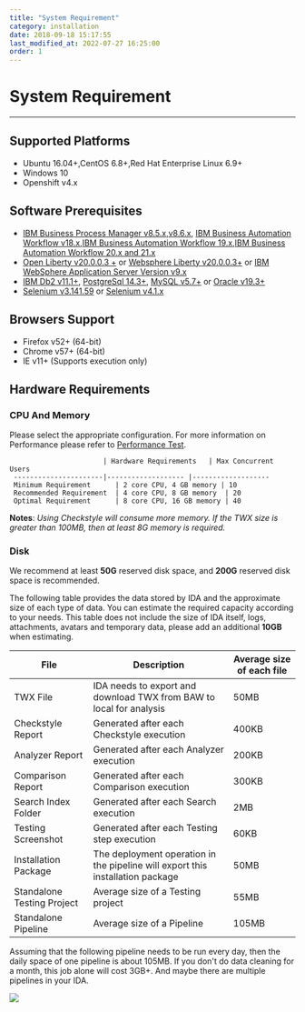 ```yaml
---
title: "System Requirement"
category: installation
date: 2018-09-18 15:17:55
last_modified_at: 2022-07-27 16:25:00
order: 1
---
```


# System Requirement
***

## Supported Platforms

* Ubuntu 16.04+,CentOS 6.8+,Red Hat Enterprise Linux 6.9+
* Windows 10
* Openshift v4.x


## Software Prerequisites

* [IBM Business Process Manager v8.5.x,v8.6.x](https://www.ibm.com/support/knowledgecenter/en/SSFPJS), [IBM Business Automation Workflow v18.x](https://www.ibm.com/support/knowledgecenter/en/SS8JB4_18.0.0/com.ibm.wbpm.workflow.main.doc/kc-homepage-workflow.html),[IBM Business Automation Workflow 19.x](https://www.ibm.com/support/knowledgecenter/SS8JB4/com.ibm.wbpm.workflow.main.doc/kc-homepage-workflow.html),[IBM Business Automation Workflow 20.x and 21.x](https://www.ibm.com/support/knowledgecenter/SS8JB4_20.x/com.ibm.wbpm.workflow.main.doc/kc-homepage-workflow.html)
* [Open Liberty v20.0.0.3 +](https://public.dhe.ibm.com/ibmdl/export/pub/software/openliberty/runtime/release/2020-03-05_1433/openliberty-20.0.0.3.zip) or [Websphere Liberty v20.0.0.3+](https://www.ibm.com/support/pages/node/6250961) or [IBM WebSphere Application Server Version  v9.x](https://www.ibm.com/support/knowledgecenter/en/SSAW57_9.0.0/com.ibm.websphere.nd.multiplatform.doc/ae/welcome_ndmp.html)
* [IBM Db2 v11.1+](https://www.ibm.com/analytics/us/en/db2/), [PostgreSql 14.3+](https://www.postgresql.org/download/), [MySQL v5.7+](https://dev.mysql.com/downloads/mysql/) or [Oracle v19.3+](https://sdc-china.github.io/IDA-doc/installation/installation-db.html#install-and-configure-oracle)
* [Selenium v3.141.59](https://sdc-china.github.io/IDA-doc/installation/installlation-post-installation.html#selenium-grid-v3) or [Selenium v4.1.x](https://sdc-china.github.io/IDA-doc/installation/installlation-post-installation.html#selenium-grid-v4)


## Browsers Support

* Firefox v52+ (64-bit)
* Chrome v57+ (64-bit)
* IE v11+ (Supports execution only)

## Hardware Requirements

### CPU And Memory

Please select the appropriate configuration. For more information on Performance please refer to [Performance Test](https://sdc-china.github.io/IDA-doc/references/references-performance-test.html).


                           | Hardware Requirements   | Max Concurrent Users       
     ----------------------|------------------- |-------------------
     Minimum Requirement      | 2 core CPU, 4 GB memory | 10 
     Recommended Requirement  | 4 core CPU, 8 GB memory  | 20
     Optimal Requirement      | 8 core CPU, 16 GB memory | 40

**Notes**:
*Using Checkstyle will consume more memory. If the TWX size is greater than 100MB, then at least 8G memory is required.*

### Disk

We recommend at least **50G** reserved disk space, and **200G** reserved disk space is recommended.
     
The following table provides the data stored by IDA and the approximate size of each type of data. You can estimate the required capacity according to your needs. This table does not include the size of IDA itself, logs, attachments, avatars and temporary data, please add an additional **10GB** when estimating.



File               |      Description |      Average size of each file 
     ----------------------|-------------------|-------------------
     TWX File              | IDA needs to export and download TWX from BAW to local for analysis  | 50MB 
     Checkstyle Report     | Generated after each Checkstyle execution  | 400KB 
     Analyzer Report       | Generated after each Analyzer execution | 200KB
     Comparison Report     | Generated after each Comparison execution | 300KB
     Search Index Folder   | Generated after each Search execution  | 2MB
     Testing Screenshot    | Generated after each Testing step execution | 60KB
     Installation Package  | The deployment operation in the pipeline will export this installation package | 50MB
     Standalone Testing Project| Average size of a Testing project| 55MB
     Standalone Pipeline| Average size of a Pipeline | 105MB
     
     
Assuming that the following pipeline needs to be run every day, then the daily space of one pipeline is about 105MB. If you don't do data cleaning for a month, this job alone will cost 3GB+. And maybe there are multiple pipelines in your IDA.

![][simple_pipeline]

[simple_pipeline]: ../images/install/simple_pipeline.png    
 
